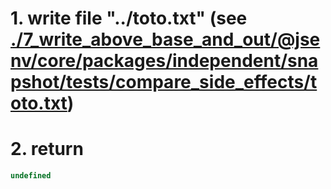 # 1. write file "../toto.txt" (see [./7_write_above_base_and_out/@jsenv/core/packages/independent/snapshot/tests/compare_side_effects/toto.txt](./7_write_above_base_and_out/@jsenv/core/packages/independent/snapshot/tests/compare_side_effects/toto.txt))

# 2. return

```js
undefined
```